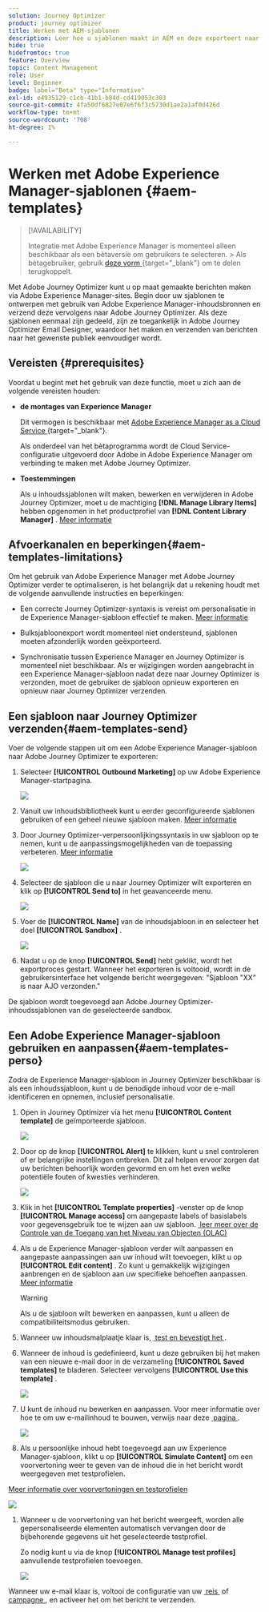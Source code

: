 ```yaml
---
solution: Journey Optimizer
product: journey optimizer
title: Werken met AEM-sjablonen
description: Leer hoe u sjablonen maakt in AEM en deze exporteert naar Journey Optimizer
hide: true
hidefromtoc: true
feature: Overview
topic: Content Management
role: User
level: Beginner
badge: label="Beta" type="Informative"
exl-id: e4935129-c1cb-41b1-b84d-cd419053c303
source-git-commit: 4fa50df6827e07e6f6f3c5730d1ae2a1af0d426d
workflow-type: tm+mt
source-wordcount: '708'
ht-degree: 1%

---
```


# Werken met Adobe Experience Manager-sjablonen {#aem-templates}

>[!AVAILABILITY]
>
>Integratie met Adobe Experience Manager is momenteel alleen beschikbaar als een bètaversie om gebruikers te selecteren.
>&#x200B;> Als bètagebruiker, gebruik [&#x200B; deze vorm &#x200B;](https://forms.office.com/pages/responsepage.aspx?id=Wht7-jR7h0OUrtLBeN7O4Wf0cbVTQ3tCpW_unE-w8-JUN1FaNlAzNkhPSUdaSkJXVFRCNTRJNVRFSy4u){target="_blank"} om te delen terugkoppelt.

Met Adobe Journey Optimizer kunt u op maat gemaakte berichten maken via Adobe Experience Manager-sites. Begin door uw sjablonen te ontwerpen met gebruik van Adobe Experience Manager-inhoudsbronnen en verzend deze vervolgens naar Adobe Journey Optimizer. Als deze sjablonen eenmaal zijn gedeeld, zijn ze toegankelijk in Adobe Journey Optimizer Email Designer, waardoor het maken en verzenden van berichten naar het gewenste publiek eenvoudiger wordt.

## Vereisten {#prerequisites}

Voordat u begint met het gebruik van deze functie, moet u zich aan de volgende vereisten houden:

* **de montages van Experience Manager**

  Dit vermogen is beschikbaar met [&#x200B; Adobe Experience Manager as a Cloud Service &#x200B;](https://experienceleague.adobe.com/docs/experience-manager-cloud-service/content/overview/introduction.html?lang=nl-NL){target="_blank"}.

  Als onderdeel van het bètaprogramma wordt de Cloud Service-configuratie uitgevoerd door Adobe in Adobe Experience Manager om verbinding te maken met Adobe Journey Optimizer.

* **Toestemmingen**

  Als u inhoudssjablonen wilt maken, bewerken en verwijderen in Adobe Journey Optimizer, moet u de machtiging **[!DNL Manage Library Items]** hebben opgenomen in het productprofiel van **[!DNL Content Library Manager]** . [Meer informatie](../administration/ootb-product-profiles.md#content-library-manager)

## Afvoerkanalen en beperkingen{#aem-templates-limitations}

Om het gebruik van Adobe Experience Manager met Adobe Journey Optimizer verder te optimaliseren, is het belangrijk dat u rekening houdt met de volgende aanvullende instructies en beperkingen:

* Een correcte Journey Optimizer-syntaxis is vereist om personalisatie in de Experience Manager-sjabloon effectief te maken. [Meer informatie](../personalization/personalization-syntax.md)

* Bulksjabloonexport wordt momenteel niet ondersteund, sjablonen moeten afzonderlijk worden geëxporteerd.

* Synchronisatie tussen Experience Manager en Journey Optimizer is momenteel niet beschikbaar. Als er wijzigingen worden aangebracht in een Experience Manager-sjabloon nadat deze naar Journey Optimizer is verzonden, moet de gebruiker de sjabloon opnieuw exporteren en opnieuw naar Journey Optimizer verzenden.

## Een sjabloon naar Journey Optimizer verzenden{#aem-templates-send}

Voer de volgende stappen uit om een Adobe Experience Manager-sjabloon naar Adobe Journey Optimizer te exporteren:

1. Selecteer **[!UICONTROL Outbound Marketing]** op uw Adobe Experience Manager-startpagina.

   ![](assets/aem-outbound-menu.png)

1. Vanuit uw inhoudsbibliotheek kunt u eerder geconfigureerde sjablonen gebruiken of een geheel nieuwe sjabloon maken. [Meer informatie](https://experienceleague.adobe.com/docs/experience-manager-65/authoring/authoring/managing-pages.html?lang=nl-NL#creating-a-new-page)

1. Door Journey Optimizer-verpersoonlijkingssyntaxis in uw sjabloon op te nemen, kunt u de aanpassingsmogelijkheden van de toepassing verbeteren. [Meer informatie](../personalization/personalization-syntax.md)

   ![](assets/aem_ajo_4.png)

1. Selecteer de sjabloon die u naar Journey Optimizer wilt exporteren en klik op **[!UICONTROL Send to]** in het geavanceerde menu.

   ![](assets/aem-advanced-menu.png)

1. Voer de **[!UICONTROL Name]** van de inhoudsjabloon in en selecteer het doel **[!UICONTROL Sandbox]** .

   ![](assets/aem-send-template-settings.png)

1. Nadat u op de knop **[!UICONTROL Send]** hebt geklikt, wordt het exportproces gestart. Wanneer het exporteren is voltooid, wordt in de gebruikersinterface het volgende bericht weergegeven: &quot;Sjabloon &quot;XX&quot; is naar AJO verzonden.&quot;

De sjabloon wordt toegevoegd aan Adobe Journey Optimizer-inhoudssjablonen van de geselecteerde sandbox.

## Een Adobe Experience Manager-sjabloon gebruiken en aanpassen{#aem-templates-perso}

Zodra de Experience Manager-sjabloon in Journey Optimizer beschikbaar is als een inhoudssjabloon, kunt u de benodigde inhoud voor de e-mail identificeren en opnemen, inclusief personalisatie.

1. Open in Journey Optimizer via het menu **[!UICONTROL Content template]** de geïmporteerde sjabloon.

   ![](assets/aem_ajo_1.png)

1. Door op de knop **[!UICONTROL Alert]** te klikken, kunt u snel controleren of er belangrijke instellingen ontbreken. Dit zal helpen ervoor zorgen dat uw berichten behoorlijk worden gevormd en om het even welke potentiële fouten of kwesties verhinderen.

   ![](assets/aem_ajo_2.png)

1. Klik in het **[!UICONTROL Template properties]** -venster op de knop **[!UICONTROL Manage access]** om aangepaste labels of basislabels voor gegevensgebruik toe te wijzen aan uw sjabloon. [&#x200B; leer meer over de Controle van de Toegang van het Niveau van Objecten (OLAC) &#x200B;](../administration/object-based-access.md)

1. Als u de Experience Manager-sjabloon verder wilt aanpassen en aangepaste aanpassingen aan uw inhoud wilt toevoegen, klikt u op **[!UICONTROL Edit content]** . Zo kunt u gemakkelijk wijzigingen aanbrengen en de sjabloon aan uw specifieke behoeften aanpassen. [Meer informatie](../email/get-started-email-design.md)

   >[!WARNING]
   >
   > Als u de sjabloon wilt bewerken en aanpassen, kunt u alleen de compatibiliteitsmodus gebruiken.

1. Wanneer uw inhoudsmalplaatje klaar is, [&#x200B; test en bevestigt het &#x200B;](../content-management/content-templates.md#test-template).

1. Wanneer de inhoud is gedefinieerd, kunt u deze gebruiken bij het maken van een nieuwe e-mail door in de verzameling **[!UICONTROL Saved templates]** te bladeren. Selecteer vervolgens **[!UICONTROL Use this template]** .

   ![](assets/aem_ajo_3.png)

1. U kunt de inhoud nu bewerken en aanpassen. Voor meer informatie over hoe te om uw e-mailinhoud te bouwen, verwijs naar deze [&#x200B; pagina &#x200B;](../email/content-from-scratch.md).

   ![](assets/aem_ajo_5.png)

1. Als u persoonlijke inhoud hebt toegevoegd aan uw Experience Manager-sjabloon, klikt u op **[!UICONTROL Simulate Content]** om een voorvertoning weer te geven van de inhoud die in het bericht wordt weergegeven met testprofielen.

[Meer informatie over voorvertoningen en testprofielen](../content-management/preview-test.md)

   ![](assets/aem_ajo_6.png)

1. Wanneer u de voorvertoning van het bericht weergeeft, worden alle gepersonaliseerde elementen automatisch vervangen door de bijbehorende gegevens uit het geselecteerde testprofiel.

   Zo nodig kunt u via de knop **[!UICONTROL Manage test profiles]** aanvullende testprofielen toevoegen.

   ![](assets/aem_ajo_7.png)

Wanneer uw e-mail klaar is, voltooi de configuratie van uw [&#x200B; reis &#x200B;](../building-journeys/journey-gs.md) of [&#x200B; campagne &#x200B;](../campaigns/create-campaign.md), en activeer het om het bericht te verzenden.
